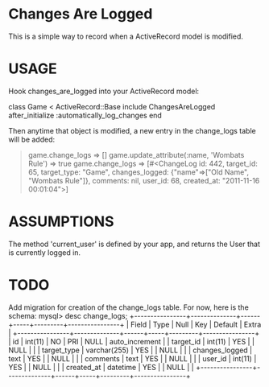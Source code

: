 Changes Are Logged
==================

This is a simple way to record when a ActiveRecord model is modified.

USAGE
=====

Hook changes_are_logged into your ActiveRecord model:

class Game < ActiveRecord::Base
  include ChangesAreLogged
  after_initialize :automatically_log_changes
end

Then anytime that object is modified, a new entry in the change_logs table will be added:
> game.change_logs
 => []
> game.update_attribute(:name, 'Wombats Rule')
 => true
> game.change_logs
 => [#<ChangeLog id: 442, target_id: 65, target_type: "Game", changes_logged: {"name"=>["Old Name", "Wombats Rule"]}, comments: nil, user_id: 68, created_at: "2011-11-16 00:01:04">]
>

ASSUMPTIONS
===========

The method 'current_user' is defined by your app, and returns the User that is currently logged in.

TODO
====

Add migration for creation of the change_logs table. For now, here is the schema:
mysql> desc change_logs;
+----------------+--------------+------+-----+---------+----------------+
| Field          | Type         | Null | Key | Default | Extra          |
+----------------+--------------+------+-----+---------+----------------+
| id             | int(11)      | NO   | PRI | NULL    | auto_increment |
| target_id      | int(11)      | YES  |     | NULL    |                |
| target_type    | varchar(255) | YES  |     | NULL    |                |
| changes_logged | text         | YES  |     | NULL    |                |
| comments       | text         | YES  |     | NULL    |                |
| user_id        | int(11)      | YES  |     | NULL    |                |
| created_at     | datetime     | YES  |     | NULL    |                |
+----------------+--------------+------+-----+---------+----------------+
